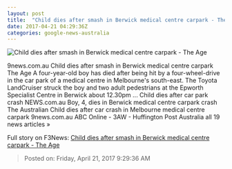 ```yaml
---
layout: post
title:  "Child dies after smash in Berwick medical centre carpark - The Age"
date: 2017-04-21 04:29:36Z
categories: google-news-australia
---
```


![Child dies after smash in Berwick medical centre carpark - The Age](http://www.theage.com.au/content/dam/images/g/v/p/i/b/o/image.related.articleLeadwide.620x349.gvpifd.png/1492752732699.jpg)

9news.com.au Child dies after smash in Berwick medical centre carpark The Age A four-year-old boy has died after being hit by a four-wheel-drive in the car park of a medical centre in Melbourne's south-east. The Toyota LandCruiser struck the boy and two adult pedestrians at the Epworth Specialist Centre in Berwick about 12.30pm ... Child dies after car park crash NEWS.com.au Boy, 4, dies in Berwick medical centre carpark crash The Australian Child dies after car crash in Melbourne medical centre carpark 9news.com.au ABC Online - 3AW - Huffington Post Australia all 19 news articles »


Full story on F3News: [Child dies after smash in Berwick medical centre carpark - The Age](http://www.f3nws.com/n/4XngDB)

> Posted on: Friday, April 21, 2017 9:29:36 AM
